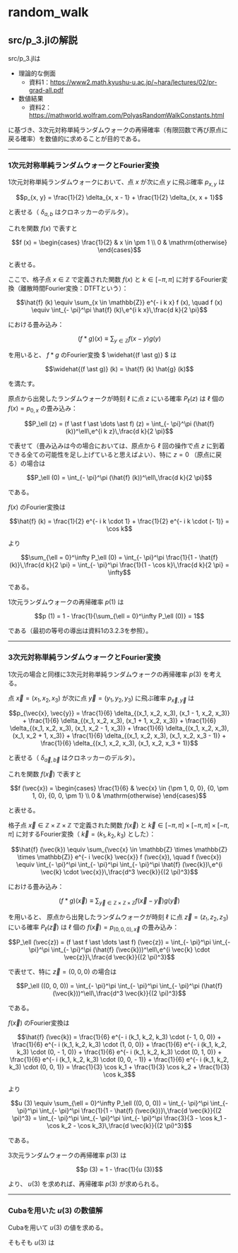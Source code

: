 # random_walk
## src/p_3.jlの解説
src/p_3.jlは

- 理論的な側面
    - 資料1：https://www2.math.kyushu-u.ac.jp/~hara/lectures/02/pr-grad-all.pdf
- 数値結果
    - 資料2：https://mathworld.wolfram.com/PolyasRandomWalkConstants.html

に基づき、3次元対称単純ランダムウォークの再帰確率（有限回数で再び原点に戻る確率）を数値的に求めることが目的である。

---

### 1次元対称単純ランダムウォークとFourier変換
1次元対称単純ランダムウォークにおいて、点 $` x `$ が次に点 $` y `$ に飛ぶ確率 $` p_{x, y} `$ は
```math
p_{x, y} = \frac{1}{2} \delta_{x, x - 1} + \frac{1}{2} \delta_{x, x + 1}
```
と表せる（ $` \delta_{a, b} `$ はクロネッカーのデルタ）。

これを関数 $` f (x) `$ で表すと
```math
f (x) = 
\begin{cases}
    \frac{1}{2} & x \in \pm 1 \\
    0 & \mathrm{otherwise}
  \end{cases}
```
と表せる。

ここで、格子点 $` x \in \mathbb{Z} `$ で定義された関数 $` f (x) `$ と $` k \in [- \pi, \pi] `$ に対するFourier変換（離散時間Fourier変換：DTFTという）：
```math
\hat{f} (k) \equiv \sum_{x \in \mathbb{Z}} e^{- i k x} f (x), \quad f (x) \equiv \int_{- \pi}^\pi \hat{f} (k)\,e^{i k x}\,\frac{d k}{2 \pi}
```
における畳み込み：
```math
(f \ast g) (x) \equiv \sum_{y \in \mathbb{Z}} f (x - y) g (y)
```
を用いると、 $` f \ast g `$ のFourier変換 $` \widehat{(f \ast g)} `$ は
```math
\widehat{(f \ast g)} (k) = \hat{f} (k) \hat{g} (k)
```
を満たす。

原点から出発したランダムウォークが時刻 $` \ell `$ に点 $` z `$ にいる確率 $` P_\ell (z) `$ は $` \ell `$ 個の $` f (x) = p_{0, x} `$ の畳み込み：
```math
P_\ell (z) = (f \ast f \ast \dots \ast f) (z) = \int_{- \pi}^\pi (\hat{f} (k))^\ell\,e^{i k z}\,\frac{d k}{2 \pi}
```
で表せて（畳み込みは今の場合においては、原点から $` \ell `$ 回の操作で点 $` z `$ に到着できる全ての可能性を足し上げていると思えばよい）、特に $` z = 0 `$ （原点に戻る）の場合は
```math
P_\ell (0) = \int_{- \pi}^\pi (\hat{f} (k))^\ell\,\frac{d k}{2 \pi}
```
である。

 $` f (x) `$ のFourier変換は
```math
\hat{f} (k) = \frac{1}{2} e^{- i k \cdot 1} + \frac{1}{2} e^{- i k \cdot (- 1)} = \cos k
```
より
```math
\sum_{\ell = 0}^\infty P_\ell (0) = \int_{- \pi}^\pi \frac{1}{1 - \hat{f} (k)}\,\frac{d k}{2 \pi}  = \int_{- \pi}^\pi \frac{1}{1 - \cos k}\,\frac{d k}{2 \pi} = \infty
```
である。

1次元ランダムウォークの再帰確率 $` p (1) `$ は
```math
p (1) = 1 - \frac{1}{\sum_{\ell = 0}^\infty P_\ell (0)} = 1
```
である（最初の等号の導出は資料1の3.2.3を参照）。

---

### 3次元対称単純ランダムウォークとFourier変換
1次元の場合と同様に3次元対称単純ランダムウォークの再帰確率 $` p (3) `$ を考える。

点 $` \vec{x} = (x_1, x_2, x_3) `$ が次に点 $` \vec{y} = (y_1, y_2, y_3) `$ に飛ぶ確率 $` p_{\vec{x}, \vec{y}} `$ は
```math
p_{\vec{x}, \vec{y}} = \frac{1}{6} \delta_{(x_1, x_2, x_3), (x_1 - 1, x_2, x_3)} + \frac{1}{6} \delta_{(x_1, x_2, x_3), (x_1 + 1, x_2, x_3)} + \frac{1}{6} \delta_{(x_1, x_2, x_3), (x_1, x_2 - 1, x_3)} + \frac{1}{6} \delta_{(x_1, x_2, x_3), (x_1, x_2 + 1, x_3)} + \frac{1}{6} \delta_{(x_1, x_2, x_3), (x_1, x_2, x_3 - 1)} + \frac{1}{6} \delta_{(x_1, x_2, x_3), (x_1, x_2, x_3 + 1)}
```
と表せる（ $` \delta_{\vec{a}, \vec{b}} `$ はクロネッカーのデルタ）。

これを関数 $` f (\vec{x}) `$ で表すと
```math
f (\vec{x}) = 
\begin{cases}
    \frac{1}{6} & \vec{x} \in {\pm 1, 0, 0}, {0, \pm 1, 0}, {0, 0, \pm 1} \\
    0 & \mathrm{otherwise}
  \end{cases}
```
と表せる。

格子点 $` \vec{x} \in \mathbb{Z} \times \mathbb{Z} \times \mathbb{Z} `$ で定義された関数 $` f (\vec{x}) `$ と $` \vec{k} \in [- \pi, \pi] \times [- \pi, \pi] \times [- \pi, \pi] `$ に対するFourier変換（ $` \vec{k} = (k_1, k_2, k_3) `$ とした）：
```math
\hat{f} (\vec{k}) \equiv \sum_{\vec{x} \in \mathbb{Z} \times \mathbb{Z} \times \mathbb{Z}} e^{- i \vec{k} \vec{x}} f (\vec{x}), \quad f (\vec{x}) \equiv \int_{- \pi}^\pi \int_{- \pi}^\pi \int_{- \pi}^\pi \hat{f} (\vec{k})\,e^{i \vec{k} \cdot \vec{x}}\,\frac{d^3 \vec{k}}{(2 \pi)^3}
```
における畳み込み：
```math
(f \ast g) (\vec{x}) \equiv \sum_{\vec{y} \in \mathbb{Z} \times \mathbb{Z} \times \mathbb{Z}} f (\vec{x} - \vec{y}) g (\vec{y})
```
を用いると、
原点から出発したランダムウォークが時刻 $` \ell `$ に点 $` \vec{z} = (z_!, z_2, z_3) `$ にいる確率 $` P_\ell (\vec{z}) `$ は $` \ell `$ 個の $` f (\vec{x}) = p_{(0, 0, 0), \vec{x}} `$ の畳み込み：
```math
P_\ell (\vec{z}) = (f \ast f \ast \dots \ast f) (\vec{z}) = \int_{- \pi}^\pi \int_{- \pi}^\pi \int_{- \pi}^\pi (\hat{f} (\vec{k}))^\ell\,e^{i \vec{k} \cdot \vec{z}}\,\frac{d \vec{k}}{(2 \pi)^3}
```
で表せて、特に $` \vec{z} = (0, 0, 0) `$ の場合は
```math
P_\ell ((0, 0, 0)) = \int_{- \pi}^\pi \int_{- \pi}^\pi \int_{- \pi}^\pi (\hat{f} (\vec{k}))^\ell\,\frac{d^3 \vec{k}}{(2 \pi)^3}
```
である。

 $` f (\vec{x}) `$ のFourier変換は
```math
\hat{f} (\vec{k}) = \frac{1}{6} e^{- i (k_1, k_2, k_3) \cdot (- 1, 0, 0)} + \frac{1}{6} e^{- i (k_1, k_2, k_3) \cdot (1, 0, 0)} + \frac{1}{6} e^{- i (k_1, k_2, k_3) \cdot (0, - 1, 0)} + \frac{1}{6} e^{- i (k_1, k_2, k_3) \cdot (0, 1, 0)} + \frac{1}{6} e^{- i (k_1, k_2, k_3) \cdot (0, 0, - 1)} + \frac{1}{6} e^{- i (k_1, k_2, k_3) \cdot (0, 0, 1)} = \frac{1}{3} \cos k_1 + \frac{1}{3} \cos k_2 + \frac{1}{3} \cos k_3
```
より
```math
u (3) \equiv \sum_{\ell = 0}^\infty P_\ell ((0, 0, 0)) = \int_{- \pi}^\pi \int_{- \pi}^\pi \int_{- \pi}^\pi \frac{1}{1 - \hat{f} (\vec{k})}\,\frac{d \vec{k}}{(2 \pi)^3}  = \int_{- \pi}^\pi \int_{- \pi}^\pi \int_{- \pi}^\pi \frac{3}{3 - \cos k_1 - \cos k_2 - \cos k_3}\,\frac{d \vec{k}}{(2 \pi)^3}
```
である。

3次元ランダムウォークの再帰確率 $` p (3) `$ は
```math
p (3) = 1 - \frac{1}{u (3)}
```
より、 $` u (3) `$ を求めれば、再帰確率 $` p (3) `$ が求められる。

---

### Cubaを用いた $` u (3) `$ の数値解
Cubaを用いて $` u (3) `$ の値を求める。

そもそも $` u (3) `$ は

